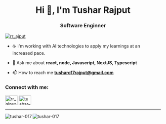 <h1 align="center">Hi 👋, I'm Tushar Rajput</h1>
<h3 align="center">Software Enginner</h3>

<p align="left"> <a href="https://twitter.com/rr_ajput" target="blank"><img src="https://img.shields.io/twitter/follow/rr_ajput?logo=twitter&style=for-the-badge" alt="rr_ajput" /></a> </p>

- ☕️  I'm working with AI technologies to apply my learnings at an increased pace.

- 💬 Ask me about **react, node, Javascript, NextJS, Typescript**

- 📫 How to reach me **tusharo17rajput@gmail.com**


<h3 align="left">Connect with me:</h3>
<p align="left">
<a href="https://twitter.com/rr_ajput" target="blank"><img align="center" src="https://raw.githubusercontent.com/rahuldkjain/github-profile-readme-generator/master/src/images/icons/Social/twitter.svg" alt="rr_ajput" height="30" width="40" /></a>
<a href="https://linkedin.com/in/tushar-rajput-7aa968200" target="blank"><img align="center" src="https://raw.githubusercontent.com/rahuldkjain/github-profile-readme-generator/master/src/images/icons/Social/linked-in-alt.svg" alt="tushar-rajput-7aa968200" height="30" width="40" /></a>
</p>


___

<p><img align="left" src="https://github-readme-stats.vercel.app/api/top-langs?username=tushar-017&show_icons=true&locale=en&layout=compact" alt="tushar-017" /></p>

<p><img align="center" src="https://github-readme-streak-stats.herokuapp.com/?user=tushar-017&" alt="tushar-017" /></p>
